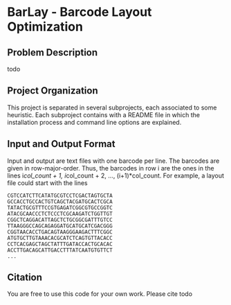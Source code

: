 # BarLay - Barcode Layout Optimization

## Problem Description

todo

## Project Organization

This project is separated in several subprojects, each associated to some heuristic. Each subproject contains with a README file in which the installation process and command line options are explained. 

## Input and Output Format

Input and output are text files with one barcode per line. The barcodes are given in row-major-order. Thus, the barcodes in row i are the ones in the lines i*col_count + 1, i*col_count + 2, ..., (i+1)*col_count. For example, a layout file could start with the lines

    CGTCCATCTTCATATGCGTCCTCGACTAGTGCTA
    GCCACCTGCCACTGTCAGCTACGATGCACTCGCA
    TATACTGCGTTTCCGTGAGATCGGCGTGCCGGTC
    ATACGCAACCCTCTCCCTCGCAAGATCTGGTTGT
    CGGCTCAGGACATTAGCTCTGCGGCGATTTGTCC
    TTAAGGGCCAGCAGAGGATGCATGCATCGACGGG
    CGGTAACACCTGACAGTAAGGGAAGACTTTCGGC
    ATGTGCTTGTAAACACGCATCTCAGTGTTACACC
    CCTCACGAGCTAGCTATTTGATACCACTGCACAC
    ACCTTGACAGCATTGACCTTTATCAATGTGTTCT
    ...



## Citation

You are free to use this code for your own work. Please cite todo
